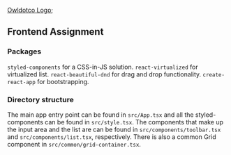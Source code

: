 [Owldotco Logo](https://media-exp1.licdn.com/dms/image/C560BAQFt4shGwCQIQw/company-logo_200_200/0?e=1609372800&v=beta&t=7yn8roOOfYGByppfED8frv21cVjJuoOn4Mk3YafPiNM);

## Frontend Assignment

### Packages

`styled-components` for a CSS-in-JS solution.
`react-virtualized` for virtualized list.
`react-beautiful-dnd` for drag and drop functionality.
`create-react-app` for bootstrapping.

### Directory structure

The main app entry point can be found in `src/App.tsx` and all the styled-components can be found in `src/style.tsx`. The components that make up the input area and the list are can be found in `src/components/toolbar.tsx` and `src/components/list.tsx`, respectively. There is also a common Grid component in `src/common/grid-container.tsx`.
